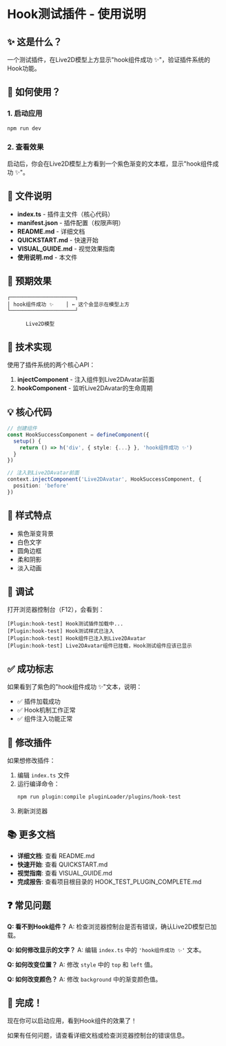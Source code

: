# Hook测试插件 - 使用说明

## ✨ 这是什么？

一个测试插件，在Live2D模型上方显示"hook组件成功 ✨"，验证插件系统的Hook功能。

## 🚀 如何使用？

### 1. 启动应用

```bash
npm run dev
```

### 2. 查看效果

启动后，你会在Live2D模型上方看到一个紫色渐变的文本框，显示"hook组件成功 ✨"。

## 📁 文件说明

- **index.ts** - 插件主文件（核心代码）
- **manifest.json** - 插件配置（权限声明）
- **README.md** - 详细文档
- **QUICKSTART.md** - 快速开始
- **VISUAL_GUIDE.md** - 视觉效果指南
- **使用说明.md** - 本文件

## 🎯 预期效果

```
┌─────────────────────┐
│ hook组件成功 ✨    │ ← 这个会显示在模型上方
└─────────────────────┘

      Live2D模型
```

## 🔧 技术实现

使用了插件系统的两个核心API：

1. **injectComponent** - 注入组件到Live2DAvatar前面
2. **hookComponent** - 监听Live2DAvatar的生命周期

## 💡 核心代码

```typescript
// 创建组件
const HookSuccessComponent = defineComponent({
  setup() {
    return () => h('div', { style: {...} }, 'hook组件成功 ✨')
  }
})

// 注入到Live2DAvatar前面
context.injectComponent('Live2DAvatar', HookSuccessComponent, {
  position: 'before'
})
```

## 🎨 样式特点

- 紫色渐变背景
- 白色文字
- 圆角边框
- 柔和阴影
- 淡入动画

## 🐛 调试

打开浏览器控制台（F12），会看到：

```
[Plugin:hook-test] Hook测试插件加载中...
[Plugin:hook-test] Hook测试样式已注入
[Plugin:hook-test] Hook组件已注入到Live2DAvatar
[Plugin:hook-test] Live2DAvatar组件已挂载，Hook测试组件应该已显示
```

## ✅ 成功标志

如果看到了紫色的"hook组件成功 ✨"文本，说明：
- ✅ 插件加载成功
- ✅ Hook机制工作正常
- ✅ 组件注入功能正常

## 🔄 修改插件

如果想修改插件：

1. 编辑 `index.ts` 文件
2. 运行编译命令：
   ```bash
   npm run plugin:compile pluginLoader/plugins/hook-test
   ```
3. 刷新浏览器

## 📚 更多文档

- **详细文档**: 查看 README.md
- **快速开始**: 查看 QUICKSTART.md
- **视觉指南**: 查看 VISUAL_GUIDE.md
- **完成报告**: 查看项目根目录的 HOOK_TEST_PLUGIN_COMPLETE.md

## ❓ 常见问题

**Q: 看不到Hook组件？**
A: 检查浏览器控制台是否有错误，确认Live2D模型已加载。

**Q: 如何修改显示的文字？**
A: 编辑 `index.ts` 中的 `'hook组件成功 ✨'` 文本。

**Q: 如何改变位置？**
A: 修改 `style` 中的 `top` 和 `left` 值。

**Q: 如何改变颜色？**
A: 修改 `background` 中的渐变颜色值。

## 🎉 完成！

现在你可以启动应用，看到Hook组件的效果了！

如果有任何问题，请查看详细文档或检查浏览器控制台的错误信息。
